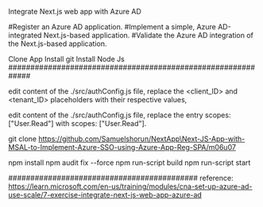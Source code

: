 Integrate Next.js web app with Azure AD

#Register an Azure AD application.
#Implement a simple, Azure AD-integrated Next.js-based application.
#Validate the Azure AD integration of the Next.js-based application.

Clone App
Install git
Install Node Js
#############################################################


edit content of the ./src/authConfig.js file, replace the <client_ID> and <tenant_ID> placeholders with their respective values,

edit content of the ./src/authConfig.js file, replace the entry scopes: ["User.Read"] with scopes: ["User.Read"].

git clone https://github.com/Samuelshorun/NextApp\Next-JS-App-with-MSAL-to-Implement-Azure-SSO-using-Azure-App-Reg-SPA/m06u07




npm install
npm audit fix --force
npm run-script build
npm run-script start

###########################################
reference:
https://learn.microsoft.com/en-us/training/modules/cna-set-up-azure-ad-use-scale/7-exercise-integrate-next-js-web-app-azure-ad
